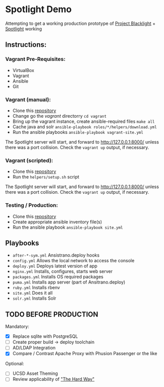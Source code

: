 # Spotlight Demo

Attempting to get a working production prototype of [Project Blacklight][BL] + [Spotlight][SL] working


## Instructions:

### Vagrant Pre-Requisites:

* VirtualBox
* Vagrant
* Ansible
* Git

### Vagrant (manual):

* Clone this [repository][GH]
* Change go the _vagrant_ directorry `cd vagrant`
* Bring up the vagrant instance, create ansible-required files `make all`
* Cache java and solr `ansible-playbook roles/*/helpers/download.yml`
* Run the ansible playbooks `ansible-playbook vagrant-site.yml`

The Spotlight server will start, and forward to http://127.0.0.1:8000/ unless there was a port collision. Check the `vagrant up` output, if necessary.

### Vagrant (scripted):

* Clone this [repository][GH]
* Run the `helpers/setup.sh` script

The Spotlight server will start, and forward to http://127.0.0.1:8000/ unless there was a port collision. Check the `vagrant up` output, if necessary.

### Testing / Production:

* Clone this [repository][GH]
* Create appropriate ansible inventory file(s)
* Run the ansible playbook `ansible-playbook site.yml`

## Playbooks

* `after-*-sym.yml` Ansistrano.deploy hooks
* `config.yml` Allows the local network to access the console
* `deploy.yml` Deploys latest version of app
* `nginx.yml` Installs, configures, starts web server
* `packages.yml` Installs OS required packages
* `puma.yml` Installs app server (part of Ansitrano.deploy)
* `ruby.yml` Installs rbenv
* `site.yml` Does it all
* `solr.yml` Installs Solr

## TODO BEFORE PRODUCTION

Mandatory:

- [X] Replace sqlite with PostgreSQL
- [ ] Create proper build -> deploy toolchain
- [ ] AD/LDAP Integration
- [X] Compare / Contrast Apache Proxy with Phusion Passenger or the like

Optional:

- [ ] UCSD Asset Theming
- [ ] Review applicability of ["The Hard Way"][BLQS]

[BL]: http://projectblacklight.org
[SL]: https://github.com/projectblacklight/spotlight
[GH]: https://github.com/ucsdlib/spotlight-demo.git
[BLQS]: https://github.com/projectblacklight/blacklight/wiki/Quickstart
